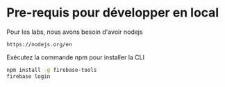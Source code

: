 <!-- .slide: class="with-code consolas" -->

# Pre-requis pour développer en local

Pour les labs, nous avons besoin d'avoir nodejs
```
https://nodejs.org/en
```

Exécutez la commande npm pour installer la CLI

```sh
npm install -g firebase-tools
firebase login
```
